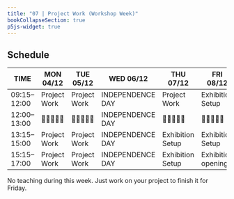 ```yaml
---
title: "07 | Project Work (Workshop Week)"
bookCollapseSection: true
p5js-widget: true
---
```


## Schedule

<div class="calendar">

| TIME | MON 04/12 | TUE 05/12 | WED 06/12 | THU 07/12 | FRI 08/12 |
| --- | --- | --- | --- | --- | --- |
| 09:15–12:00 | Project Work | Project Work | INDEPENDENCE DAY | Project Work | Exhibition Setup |
| 12:00–13:00| 🥗🍜🍱🍝🍕 | 🥗🍜🍱🍝🍕 | INDEPENDENCE DAY | 🥗🍜🍱🍝🍕 | 🥗🍜🍱🍝🍕 |
| 13:15–15:00 | Project Work | Project Work | INDEPENDENCE DAY | Exhibition Setup | Exhibition Setup |
| 15:15–17:00 | Project Work | Project Work | INDEPENDENCE DAY | Exhibition Setup | Exhibition opening |

</div> 

No teaching during this week. Just work on your project to finish it for Friday.

